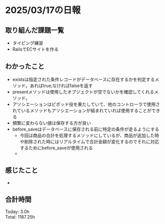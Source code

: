 # 2025/03/17の日報
## 取り組んだ課題一覧
* タイピング練習
*  RailsでECサイトを作る
## わかったこと
* existsは指定された条件レコードがデータベースに存在するかを判定するメソッド。あればtrue,なければfalseを返す
* presentメソッドは使用したオブジェクトが空でないかを確認してくれるメソッド。
* アソシエーションはピポッド役を果たしていて、他のコントローラで使用されているメソッドもアソシエーションが組まれていれば使用することができる
* 頻繁に変わらない値は保存する方が良い
* before_saveはデータベースに保存される前に特定の条件が走るようにする
  *  今回は商品の合計を処理するメソッドにしているが、商品が追加した時や削除された時にはリアルタイムで合計金額が変化するのでそれに対応するためにbefore_saveが使用される
  *     
## 感じたこと
* 
## 合計時間 
Today: 3.0h<br>
Total: 1187.25h
